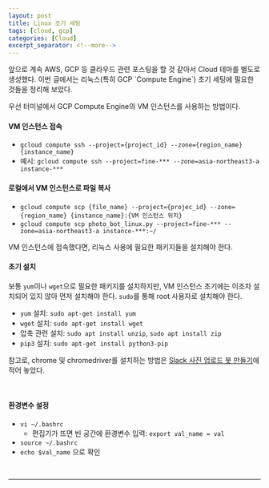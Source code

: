 ```yaml
---
layout: post
title: Linux 초기 세팅
tags: [cloud, gcp]
categories: [Cloud]
excerpt_separator: <!--more-->
---
```

<!--more-->앞으로 계속 AWS, GCP 등 클라우드 관련 포스팅을 할 것 같아서 Cloud 테마를 별도로 생성했다. 이번 글에서는 리눅스(특히 GCP `Compute Engine`) 초기 세팅에 필요한 것들을 정리해 보았다.

우선 터미널에서 GCP Compute Engine의 VM 인스턴스를 사용하는 방법이다.

#### VM 인스턴스 접속

- `gcloud compute ssh --project={project_id} --zone={region_name} {instance_name}`
- 예시: `gcloud compute ssh --project=fine-*** --zone=asia-northeast3-a instance-***`

#### 로컬에서 VM 인스턴스로 파일 복사

- `gcloud compute scp {file_name} --project={projec_id} --zone={region_name} {instance_name}:{VM 인스턴스 위치}`
- `gcloud compute scp photo_bot_linux.py --project=fine-*** --zone=asia-northeast3-a instance-***:~/`

VM 인스턴스에 접속했다면, 리눅스 사용에 필요한 패키지들을 설치해야 한다.

#### 초기 설치

보통 `yum`이나 `wget`으로 필요한 패키지를 설치하지만, VM 인스턴스 초기에는 이조차 설치되어 있지 않아 먼저 설치해야 한다. `sudo`를 통해 root 사용자로 설치해야 한다.

- `yum` 설치: `sudo apt-get install yum`
- `wget` 설치: `sudo apt-get install wget`
- 압축 관련 설치: `sudo apt install unzip`, `sudo apt install zip`
- `pip3` 설치: `sudo apt-get install python3-pip`

참고로, chrome 및 chromedriver를 설치하는 방법은 [Slack 사진 업로드 봇 만들기](https://sulmasulma.github.io/etc/2021/02/17/slack-photo-upload-bot.html)에 적어 놓았다.

<br>

#### 환경변수 설정
- `vi ~/.bashrc`
  - 편집기가 뜨면 빈 공간에 환경변수 입력: `export val_name = val`
- `source ~/.bashrc`
- `echo $val_name` 으로 확인

<br>

---
